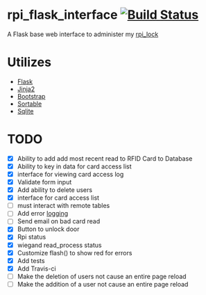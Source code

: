 # rpi_flask_interface [![Build Status](https://travis-ci.org/chdsbd/rpi_flask_interface.svg)](https://travis-ci.org/chdsbd/rpi_flask_interface)
A Flask base web interface to administer my [rpi_lock](https://github.com/chdsbd/rpi_lock)

# Utilizes
- [Flask](https://github.com/mitsuhiko/flask)
- [Jinja2](http://jinja.pocoo.org)
- [Bootstrap](http://getbootstrap.com)
- [Sortable](https://github.com/HubSpot/sortable)
- [Sqlite](https://sqlite.org)

# TODO
- [x] Ability to add add most recent read to RFID Card to Database
- [x] Ability to key in data for card access list
- [x] interface for viewing card access log
- [x] Validate form input
- [x] Add ability to delete users
- [x] interface for card access list
- [ ] must interact with remote tables
- [ ] Add error [logging](http://flask.pocoo.org/docs/0.10/errorhandling/#application-errors)
- [ ] Send email on bad card read
- [x] Button to unlock door
- [x] Rpi status
- [x] wiegand read_process status
- [x] Customize flash() to show red for errors
- [x] Add tests
- [x] Add Travis-ci
- [ ] Make the deletion of users not cause an entire page reload
- [ ] Make the addition of a user not cause an entire page reload
